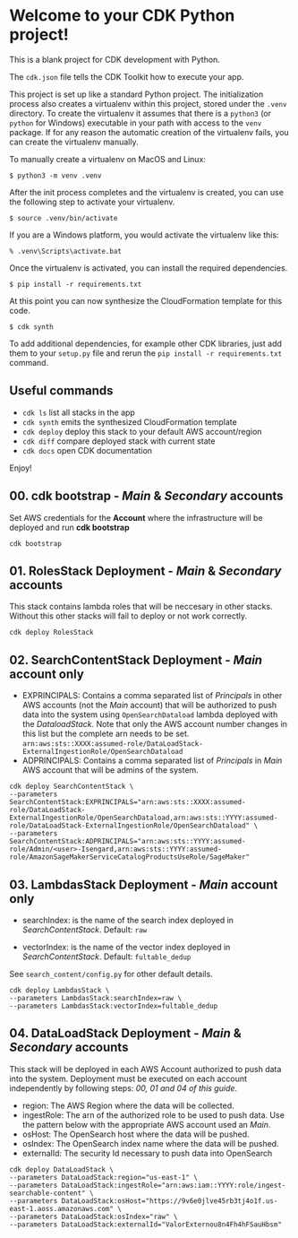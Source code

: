 # Welcome to your CDK Python project!

This is a blank project for CDK development with Python.

The `cdk.json` file tells the CDK Toolkit how to execute your app.

This project is set up like a standard Python project. The initialization
process also creates a virtualenv within this project, stored under the `.venv`
directory. To create the virtualenv it assumes that there is a `python3`
(or `python` for Windows) executable in your path with access to the `venv`
package. If for any reason the automatic creation of the virtualenv fails,
you can create the virtualenv manually.

To manually create a virtualenv on MacOS and Linux:

```
$ python3 -m venv .venv
```

After the init process completes and the virtualenv is created, you can use the following
step to activate your virtualenv.

```
$ source .venv/bin/activate
```

If you are a Windows platform, you would activate the virtualenv like this:

```
% .venv\Scripts\activate.bat
```

Once the virtualenv is activated, you can install the required dependencies.

```
$ pip install -r requirements.txt
```

At this point you can now synthesize the CloudFormation template for this code.

```
$ cdk synth
```

To add additional dependencies, for example other CDK libraries, just add
them to your `setup.py` file and rerun the `pip install -r requirements.txt`
command.

## Useful commands

- `cdk ls` list all stacks in the app
- `cdk synth` emits the synthesized CloudFormation template
- `cdk deploy` deploy this stack to your default AWS account/region
- `cdk diff` compare deployed stack with current state
- `cdk docs` open CDK documentation

Enjoy!

## 00. cdk bootstrap - *Main* & *Secondary* accounts

Set AWS credentials for the **Account** where the infrastructure will be deployed and run **cdk bootstrap**

```shell
cdk bootstrap
```

## 01. RolesStack Deployment - *Main* & *Secondary* accounts

This stack contains lambda roles that will be neccesary in other stacks. Without this other stacks will fail to deploy or not work correctly.

```shell
cdk deploy RolesStack
```

## 02. SearchContentStack Deployment - *Main* account only

* EXPRINCIPALS: Contains a comma separated list of *Principals* in other AWS accounts (not the *Main* account) that will be authorized to push data into the system using `OpenSearchDataload` lambda deployed with the *DataloadStack*. Note that only the AWS account number changes in this list but the complete arn needs to be set.
`arn:aws:sts::XXXX:assumed-role/DataLoadStack-ExternalIngestionRole/OpenSearchDataload`
* ADPRINCIPALS: Contains a comma separated list of *Principals* in *Main* AWS account that will be admins of the system.

```shell
cdk deploy SearchContentStack \
--parameters SearchContentStack:EXPRINCIPALS="arn:aws:sts::XXXX:assumed-role/DataLoadStack-ExternalIngestionRole/OpenSearchDataload,arn:aws:sts::YYYY:assumed-role/DataLoadStack-ExternalIngestionRole/OpenSearchDataload" \
--parameters SearchContentStack:ADPRINCIPALS="arn:aws:sts::YYYY:assumed-role/Admin/<user>-Isengard,arn:aws:sts::YYYY:assumed-role/AmazonSageMakerServiceCatalogProductsUseRole/SageMaker"

```


## 03. LambdasStack Deployment - *Main* account only

* searchIndex: is the name of the search index deployed in *SearchContentStack*. Default: `raw`

* vectorIndex: is the name of the vector index deployed in *SearchContentStack*. Default: `fultable_dedup`

See `search_content/config.py` for other default details.

```shell
cdk deploy LambdasStack \
--parameters LambdasStack:searchIndex=raw \
--parameters LambdasStack:vectorIndex=fultable_dedup

```

## 04. DataLoadStack Deployment - *Main* & *Secondary* accounts

This stack will be deployed in each AWS Account authorized to push data into the system. Deployment must be executed on each account independently by following steps: *00, 01 and 04 of this guide*.


* region: The AWS Region where the data will be collected.
* ingestRole: The arn of the authorized role to be used to push data. Use the pattern below with the appropriate AWS account used an *Main*.
* osHost: The OpenSearch host where the data will be pushed.
* osIndex: The OpenSearch index name where the data will be pushed.
* externalId: The security Id necessary to push data into OpenSearch

```shell
cdk deploy DataLoadStack \
--parameters DataLoadStack:region="us-east-1" \
--parameters DataLoadStack:ingestRole="arn:aws:iam::YYYY:role/ingest-searchable-content" \
--parameters DataLoadStack:osHost="https://9v6e0jlve45rb3tj4o1f.us-east-1.aoss.amazonaws.com" \
--parameters DataLoadStack:osIndex="raw" \
--parameters DataLoadStack:externalId="ValorExternou8n4Fh4hFSauHbsm"

```

